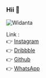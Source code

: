 ### Hii 👋

<p><img src="https://github-readme-stats.vercel.app/api?username=Widanta&show_icons=true&theme=tokyonight" alt="Widanta" /></p>

Link :
<br>
👉 [Instagram](https://www.instagram.com/widantaa_/)
<br>
👉 [Dribbble](https://dribbble.com/Widanta)
<br>
👉 [Github](https://github.com/Widanta)
<br>
👉 [WhatsApp](https://wa.me/+6287784793721)



<!--
**Widanta/Widanta** is a ✨ _special_ ✨ repository because its `README.md` (this file) appears on your GitHub profile.

Here are some ideas to get you started:

- 🔭 I’m currently working on ...
- 🌱 I’m currently learning ...
- 👯 I’m looking to collaborate on ...
- 🤔 I’m looking for help with ...
- 💬 Ask me about ...
- 📫 How to reach me: ...
- 😄 Pronouns: ...
- ⚡ Fun fact: ...
👋
-->
